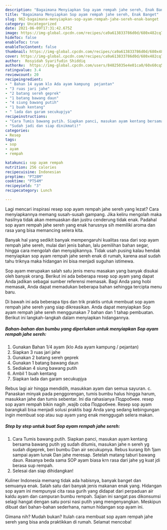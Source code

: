 ```yaml
---
description: "Bagaimana Menyiapkan Sop ayam rempah jahe sereh, Enak Banget"
title: "Bagaimana Menyiapkan Sop ayam rempah jahe sereh, Enak Banget"
slug: 962-bagaimana-menyiapkan-sop-ayam-rempah-jahe-sereh-enak-banget
category: Uncategorized
date: 2021-06-09T17:31:42.675Z
image: https://img-global.cpcdn.com/recipes/ca9a613833786d0d/680x482cq70/sop-ayam-rempah-jahe-sereh-foto-resep-utama.jpg
hideToc: false
enableToc: true
enableTocContent: false
thumbnail: https://img-global.cpcdn.com/recipes/ca9a613833786d0d/680x482cq70/sop-ayam-rempah-jahe-sereh-foto-resep-utama.jpg
cover: https://img-global.cpcdn.com/recipes/ca9a613833786d0d/680x482cq70/sop-ayam-rempah-jahe-sereh-foto-resep-utama.jpg
author:  Rosyidah Syarifudin Shiddiq
authorAv:  https://img-global.cpcdn.com/users/84825035e4e01ca0/60x60cq50/avatar.jpg
ratingvalue: 3.4
reviewcount: 20
recipeingredient:
- " Bahan 14 ayam klo Ada ayam kampung  pejantan"
- "3 ruas jari jahe"
- "2 batang sereh geprek"
- "1 batang bawang daun"
- "4 siung bawang putih"
- "1 buah kentang"
- " lada dan garam secukupjya"
recipeinstructions:
- "Cara Tumis bawang putih. Siapkan panci, masukan ayam kentang bersama bawang putih yg sudah ditumis, masukan jahe n sereh yg sudah digeprek, beri bumbu Dan air secukupnya. Rebus kurang lbh 1jam sampai ayam lunak Dan jahe meresap. Setelah matang taburi bawang daun. Rasanya beda sama SOP ayam biasa krn rasa dari jahe yg kuat jdi berasa sup rempah."
- "Sudah jadi dan siap dinikmati!"
categories:
- Resep
tags:
- sop
- ayam
- rempah

katakunci: sop ayam rempah 
nutrition: 256 calories
recipecuisine: Indonesian
preptime: "PT28M"
cooktime: "PT54M"
recipeyield: "3"
recipecategory: Lunch

---
```



Lagi mencari inspirasi resep sop ayam rempah jahe sereh yang lezat? Cara menyiapkannya memang susah-susah gampang. Jika keliru mengolah maka hasilnya tidak akan memuaskan dan justru cenderung tidak enak. Padahal sop ayam rempah jahe sereh yang enak harusnya sih memiliki aroma dan rasa yang bisa memancing selera kita.


Banyak hal yang sedikit banyak mempengaruhi kualitas rasa dari sop ayam rempah jahe sereh, mulai dari jenis bahan, lalu pemilihan bahan segar, hingga cara mengolah dan menyajikannya. Tidak usah pusing kalau hendak menyiapkan sop ayam rempah jahe sereh enak di rumah, karena asal sudah tahu triknya maka hidangan ini bisa menjadi suguhan istimewa.

Sop ayam merupakan salah satu jenis menu masakan yang banyak disukai oleh banyak orang. Berikut ini ada beberapa resep sop ayam yang dapat Anda jadikan sebagai sumber referensi memasak. Bagi Anda yang hobi memasak, Anda dapat memadukan beberapa bahan sehingga tercipta menu baru.


Di bawah ini ada beberapa tips dan trik praktis untuk membuat sop ayam rempah jahe sereh yang siap dikreasikan. Anda dapat menyiapkan Sop ayam rempah jahe sereh menggunakan 7 bahan dan 1 tahap pembuatan. Berikut ini langkah-langkah dalam menyiapkan hidangannya.

<!--inarticleads1-->

##### Bahan-bahan dan bumbu yang diperlukan untuk menyiapkan Sop ayam rempah jahe sereh:

1. Gunakan  Bahan 1/4 ayam (klo Ada ayam kampung / pejantan)
1. Siapkan 3 ruas jari jahe
1. Gunakan 2 batang sereh geprek
1. Gunakan 1 batang bawang daun
1. Sediakan 4 siung bawang putih
1. Ambil 1 buah kentang
1. Siapkan  lada dan garam secukupjya


Rebus lagi air hingga mendidih, masukkan ayam dan semua sayuran. c. Panaskan minyak pada penggorengan, tumis bumbu halus hingga harum, masukkan jahe dan tumis sebentar. Ini dia rahasianya Подробнее. resep sop ayam rempah bikin nagih ,wajib coba Подробнее. Resep sop ayam barangkali bisa menjadi solusi praktis bagi Anda yang sedang kebingungan ingin membuat sop atau sup ayam yang enak menggugah selera makan. 

<!--inarticleads2-->

##### Step by step untuk buat Sop ayam rempah jahe sereh:

1. Cara Tumis bawang putih. Siapkan panci, masukan ayam kentang bersama bawang putih yg sudah ditumis, masukan jahe n sereh yg sudah digeprek, beri bumbu Dan air secukupnya. Rebus kurang lbh 1jam sampai ayam lunak Dan jahe meresap. Setelah matang taburi bawang daun. Rasanya beda sama SOP ayam biasa krn rasa dari jahe yg kuat jdi berasa sup rempah.
1. Selesai dan siap dihidangkan!

Kuliner Indonesia memang tidak ada habisnya, banyak banget dan semuanya enak. Salah satu dari banyak jenis makanan enak yang. Hidangan sop ayam ini mempunyai cita rasa gurih yang didapat dari perpaduan air kaldu ayam dan campuran bumbu rempah. Sajian ini sangat pas dikonsumsi selagi hangat dengan satu porsi nasi putih yang mengenyangkan. Meskipun dibuat dari bahan-bahan sederhana, namun hidangan sop ayam ini. 

Gimana nih? Mudah bukan? Itulah cara membuat sop ayam rempah jahe sereh yang bisa anda praktikkan di rumah. Selamat mencoba!
